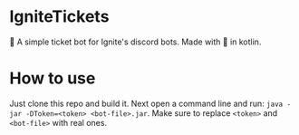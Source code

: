 # IgniteTickets
🤖 A simple ticket bot for Ignite's discord bots. Made with 💜 in kotlin.

# How to use
Just clone this repo and build it. Next open a command line and run: `java -jar -DToken=<token> <bot-file>.jar`.
Make sure to replace `<token>` and `<bot-file>` with real ones.
